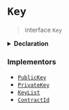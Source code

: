# `Key`

> interface `Key`

<details>
<summary><b>Declaration</b></summary>

```typescript
interface Key {
    // no public members
}
```

</details>

### Implementors

- [`PublicKey`](reference/cryptography/PublicKey.md)
- [`PrivateKey`](reference/cryptography/PrivateKey.md)
- [`KeyList`](reference/cryptography/KeyList.md)
- [`ContractId`](reference/contract/ContractId.md)
